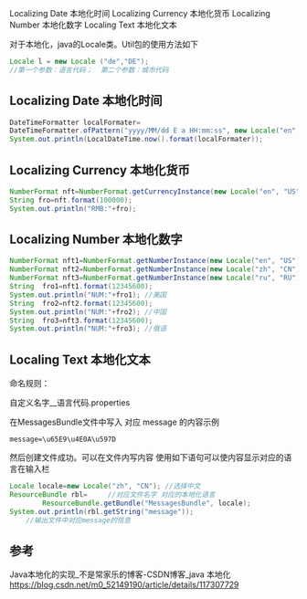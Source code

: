 Localizing Date 本地化时间
Localizing Currency 本地化货币
Localizing Number 本地化数字
Localing Text 本地化文本

对于本地化，java的Locale类。Util包的使用方法如下

```java
Locale l = new Locale ("de","DE");
//第一个参数：语言代码；  第二个参数：城市代码
```

## Localizing Date 本地化时间

```java
DateTimeFormatter localFormater=
DateTimeFormatter.ofPattern("yyyy/MM/dd E a HH:mm:ss", new Locale("en", "US"));
System.out.println(LocalDateTime.now().format(localFormater));
```

## Localizing Currency 本地化货币

```java
NumberFormat nft=NumberFormat.getCurrencyInstance(new Locale("en", "US"));
String fro=nft.format(100000);
System.out.println("RMB:"+fro);
```

## Localizing Number 本地化数字

```java
NumberFormat nft1=NumberFormat.getNumberInstance(new Locale("en", "US"));
NumberFormat nft2=NumberFormat.getNumberInstance(new Locale("zh", "CN"));
NumberFormat nft3=NumberFormat.getNumberInstance(new Locale("ru", "RU"));
String  fro1=nft1.format(12345600);
System.out.println("NUM:"+fro1); //美国
String  fro2=nft2.format(12345600);
System.out.println("NUM:"+fro2); //中国
String  fro3=nft3.format(12345600);
System.out.println("NUM:"+fro3); //俄语
```

## Localing Text 本地化文本

命名规则：

自定义名字__语言代码.properties

在MessagesBundle文件中写入 对应 message 的内容示例

```properties
message=\u65E9\u4E0A\u597D
```

然后创建文件成功。可以在文件内写内容 使用如下语句可以使内容显示对应的语言在输入栏

```java
Locale locale=new Locale("zh", "CN"); //选择中文
ResourceBundle rbl=     //对应文件名字 对应的本地化语言
        ResourceBundle.getBundle("MessagesBundle", locale);
System.out.println(rbl.getString("message"));
    //输出文件中对应message的信息
```

## 参考

Java本地化的实现_不是常家乐的博客-CSDN博客_java 本地化
<https://blog.csdn.net/m0_52149190/article/details/117307729>
